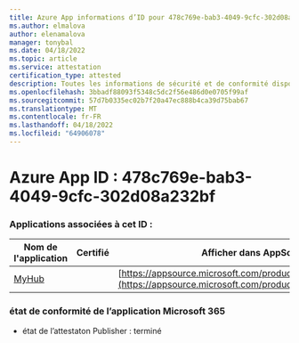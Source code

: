 ```yaml
---
title: Azure App informations d’ID pour 478c769e-bab3-4049-9cfc-302d08a232bf
ms.author: elmalova
author: elenamalova
manager: tonybal
ms.date: 04/18/2022
ms.topic: article
ms.service: attestation
certification_type: attested
description: Toutes les informations de sécurité et de conformité disponibles pour 478c769e-bab3-4049-9cfc-302d08a232bf.
ms.openlocfilehash: 3bbadf88093f5348c5dc2f56e486d0e0705f99af
ms.sourcegitcommit: 57d7b0335ec02b7f20a47ec888b4ca39d75bab67
ms.translationtype: MT
ms.contentlocale: fr-FR
ms.lasthandoff: 04/18/2022
ms.locfileid: "64906078"
---
```

# <a name="azure-app-id-478c769e-bab3-4049-9cfc-302d08a232bf"></a>Azure App ID : 478c769e-bab3-4049-9cfc-302d08a232bf


### <a name="apps-associated-with-this-id"></a>Applications associées à cet ID :
| **Nom de l'application** | **Certifié** | **Afficher dans AppSource** |
|--------------|---------------|-----------------------|
| [MyHub](../forward/WA200000726.md) |  | [https://appsource.microsoft.com/product/office/WA200000726](https://appsource.microsoft.com/product/office/WA200000726) |

### <a name="microsoft-365-app-compliance-status"></a>état de conformité de l’application Microsoft 365
- état de l’attestaton Publisher : terminé

